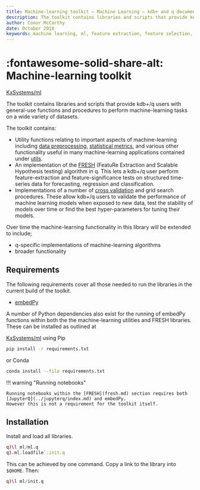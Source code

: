 ```yaml
---
title: Machine-learning toolkit – Machine Learning – kdb+ and q documentation
description: The toolkit contains libraries and scripts that provide kdb+/q users with general-use functions and procedures to perform machine-learning tasks on a wide variety of datasets.
author: Conor McCarthy
date: October 2018
keywords: machine learning, ml, feature extraction, feature selection, time series forecasting, utilities, interpolation, filling, statistics, kdb+, q
---
```

# :fontawesome-solid-share-alt: Machine-learning toolkit



<i class="fab fa-github"></i>
[KxSystems/ml](https://github.com/kxsystems/ml/)


The toolkit contains libraries and scripts that provide kdb+/q users with general-use functions and procedures to perform machine-learning tasks on a wide variety of datasets.

The toolkit contains:

-   Utility functions relating to important aspects of machine-learning including [data preprocessing](utilities/preproc.md), [statistical metrics](utilities/metric.md), and various other functionality useful in many machine-learning applications contained under [utils](utilities/util.md). 
-   An implementation of the [FRESH](fresh.md) (FeatuRe Extraction and Scalable Hypothesis testing) algorithm in q. This lets a kdb+/q user perform feature-extraction and feature-significance tests on structured time-series data for forecasting, regression and classification. 
-   Implementations of a number of [cross validation](xval.md) and grid search procedures. These allow kdb+/q users to validate the performance of machine learning models when exposed to new data, test the stability of models over time or find the best hyper-parameters for tuning their models.

Over time the machine-learning functionality in this library will be extended to include;

-   q-specific implementations of machine-learning algorithms
-   broader functionality


## Requirements

The following requirements cover all those needed to run the libraries in the current build of the toolkit.

-   [embedPy](../embedpy/index.md)

A number of Python dependencies also exist for the running of embedPy functions within both the the machine-learning utilities and FRESH libraries. 
These can be installed as outlined at

<i class="fab fa-github"></i>
[KxSystems/ml](https://github.com/kxsystems/ml) 
using Pip

```bash
pip install -r requirements.txt
```

or Conda

```bash
conda install --file requirements.txt
```

!!! warning "Running notebooks"

    Running notebooks within the [FRESH](fresh.md) section requires both [JupyterQ](../jupyterq/index.md) and embedPy.
    However this is not a requirement for the toolkit itself.


## Installation

Install and load all libraries.

```q
q)\l ml/ml.q
q).ml.loadfile`:init.q
```

This can be achieved by one command.
Copy a link to the library into `$QHOME`.
Then:

```q
q)\l ml/init.q
```

